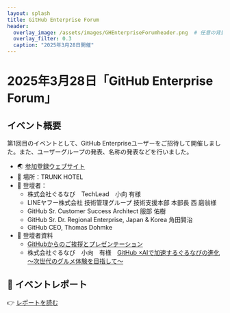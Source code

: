```yaml
---
layout: splash
title: GitHub Enterprise Forum
header:
  overlay_image: /assets/images/GHEnterpriseForumheader.png  # 任意の背景画像
  overlay_filter: 0.3
  caption: "2025年3月28日開催"
---
```


# 2025年3月28日「GitHub Enterprise Forum」

## イベント概要

第1回目のイベントとして、GitHub Enterpriseユーザーをご招待して開催しました。また、ユーザーグループの発表、名称の発表などを行いました。
- 🌏 [参加登録ウェブサイト](https://github.registration.goldcast.io/events/a48dcab8-0d59-40fa-97bf-3fd7ef7c28b9)
- 📍 場所：TRUNK HOTEL
- 👥 登壇者：
  - 株式会社ぐるなび　TechLead　小向 有様
  - LINEヤフー株式会社 技術管理グループ 技術支援本部 本部長 西 磨翁様
  - GitHub Sr. Customer Success Architect 服部 佑樹
  - GitHub Sr. Dr. Regional Enterprise, Japan & Korea 角田賢治
  - GitHub CEO, Thomas Dohmke
- 📄 登壇者資料
  - [GitHubからのご挨拶とプレゼンテーション](./Hattori-sanWelcomeAndGHPresentationFriMar28GHEntForum.pdf)
  - 株式会社ぐるなび　小向　有様　[GitHub ×AIで加速するぐるなびの進化 〜次世代のグルメ体験を目指して〜](./20250328_GitHub_Enterprise_Forum_GurunaviKomukai_FINAL.pdf)

## 📝 イベントレポート

👉 [レポートを読む](./report.md)
